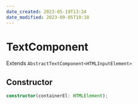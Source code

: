 ```yaml
---
date_created: 2023-05-19T13:24
date_modified: 2023-09-05T19:18
---
```

# TextComponent

Extends `AbstractTextComponent<HTMLInputElement>`

## Constructor

```ts
constructor(containerEl: HTMLElement);
```
